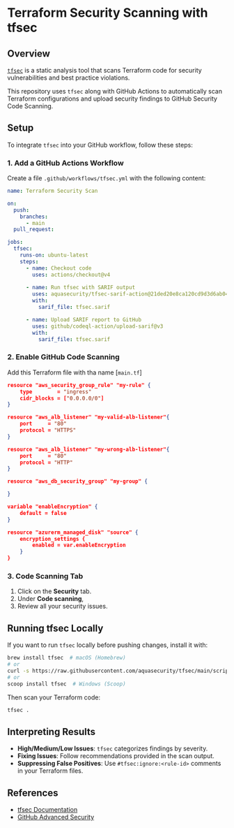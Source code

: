# Terraform Security Scanning with tfsec

## Overview
[`tfsec`](https://github.com/aquasecurity/tfsec) is a static analysis tool that scans Terraform code for security vulnerabilities and best practice violations.

This repository uses `tfsec` along with GitHub Actions to automatically scan Terraform configurations and upload security findings to GitHub Security Code Scanning.

## Setup
To integrate `tfsec` into your GitHub workflow, follow these steps:

### 1. Add a GitHub Actions Workflow
Create a file `.github/workflows/tfsec.yml` with the following content:

```yaml
name: Terraform Security Scan

on:
  push:
    branches:
      - main
  pull_request:

jobs:
  tfsec:
    runs-on: ubuntu-latest
    steps:
      - name: Checkout code
        uses: actions/checkout@v4
      
      - name: Run tfsec with SARIF output
        uses: aquasecurity/tfsec-sarif-action@21ded20e8ca120cd9d3d6ab04ef746477542a608
        with:
          sarif_file: tfsec.sarif

      - name: Upload SARIF report to GitHub
        uses: github/codeql-action/upload-sarif@v3
        with:
          sarif_file: tfsec.sarif
```

### 2. Enable GitHub Code Scanning
Add this Terraform file with tha name [`main.tf`]
```json
resource "aws_security_group_rule" "my-rule" {
    type        = "ingress"
    cidr_blocks = ["0.0.0.0/0"]
}

resource "aws_alb_listener" "my-valid-alb-listener"{
    port     = "80"
    protocol = "HTTPS"
}

resource "aws_alb_listener" "my-wrong-alb-listener"{
    port     = "80"
    protocol = "HTTP"
}

resource "aws_db_security_group" "my-group" {

}

variable "enableEncryption" {
	default = false
}

resource "azurerm_managed_disk" "source" {
    encryption_settings {
        enabled = var.enableEncryption
    }
}
```
### 3.  Code Scanning Tab
1. Click on the **Security** tab.
3. Under **Code scanning**, 
4. Review all your security issues.

## Running tfsec Locally
If you want to run `tfsec` locally before pushing changes, install it with:

```sh
brew install tfsec  # macOS (Homebrew)
# or
curl -s https://raw.githubusercontent.com/aquasecurity/tfsec/main/scripts/install_linux.sh | bash  # Linux
# or
scoop install tfsec  # Windows (Scoop)
```

Then scan your Terraform code:

```sh
tfsec .
```

## Interpreting Results
- **High/Medium/Low Issues**: `tfsec` categorizes findings by severity.
- **Fixing Issues**: Follow recommendations provided in the scan output.
- **Suppressing False Positives**: Use `#tfsec:ignore:<rule-id>` comments in your Terraform files.

## References
- [tfsec Documentation](https://aquasecurity.github.io/tfsec/)
- [GitHub Advanced Security](https://docs.github.com/en/code-security/code-scanning/automatically-scanning-your-code-for-vulnerabilities-and-errors)


